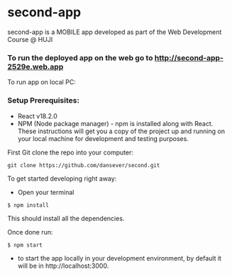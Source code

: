 # second-app
second-app is a MOBILE app developed as part of the Web Development Course @ HUJI

### To run the deployed app on the web go to http://second-app-2529e.web.app

To run app on local PC: 

### Setup Prerequisites:

* React v18.2.0
* NPM (Node package manager) - npm is installed along with React.
These instructions will get you a copy of the project up and running on your local machine for development and testing purposes.

First Git clone the repo into your computer:

```git clone https://github.com/dansever/second.git```

To get started developing right away:
* Open your terminal

```$ npm install```

This should install all the dependencies.

Once done run:

```$ npm start```

* to start the app locally in your development environment, by default it will be in http://localhost:3000.
